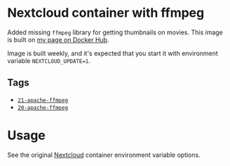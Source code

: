 # Nextcloud container with ffmpeg

Added missing `ffmpeg` library for getting thumbnails on movies. This image is built on [my page on Docker Hub](https://hub.docker.com/u/aheimsbakk).

Image is built weekly, and it's expected that you start it with environment variable `NEXTCLOUD_UPDATE=1`.


## Tags

* [`21-apache-ffmpeg`]()
* [`20-apache-ffmpeg`]()

# Usage

See the original [Nextcloud](https://hub.docker.com/_/nextcloud) container environment variable options.

<!---
# vim: set spell spelllang=en:
-->
